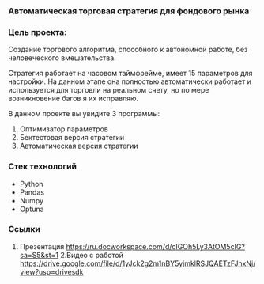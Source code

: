 ### Автоматическая торговая стратегия для фондового рынка
### Цель проекта:
Создание торгового алгоритма, способного к автономной работе, без человеческого вмешательства. 

Стратегия работает на часовом таймфрейме, имеет  15 параметров для настройки. На данном этапе она полностью автоматически работает и используется для торговли на реальном счету, но по мере возникновение багов я их исправляю. 

В данном проекте вы увидите 3 программы:
1. Оптимизатор параметров
2. Бектестовая версия стратегии
3. Автоматическая версия стратегии

### Стек технологий

- Python
- Pandas
- Numpy
- Optuna

### Ссылки

1. Презентация
https://ru.docworkspace.com/d/cIGOh5Ly3AtOM5cIG?sa=S5&st=1
2.Видео с работой
https://drive.google.com/file/d/1yJck2g2m1nBY5yjmklRSJQAETzFJhxNj/view?usp=drivesdk
